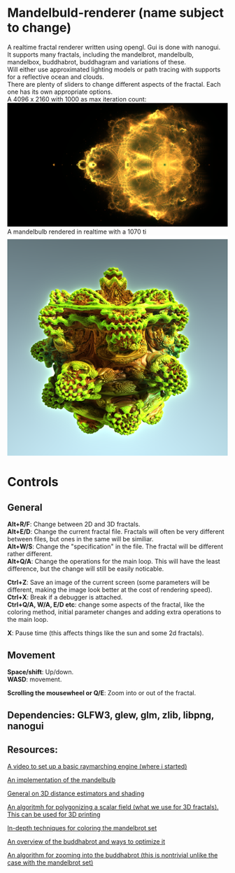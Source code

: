 
# Mandelbuld-renderer (name subject to change)
A realtime fractal renderer written using opengl. Gui is done with nanogui.<br/>
It supports many fractals, including the mandelbrot, mandelbulb, mandelbox, buddhabrot, buddhagram and variations of these.<br/>
Will either use approximated lighting models or path tracing with supports for a reflective ocean and clouds.<br/>
There are plenty of sliders to change different aspects of the fractal. Each one has its own appropriate options.<br/>
A 4096 x 2160 with 1000 as max iteration count:<br/>
![Alt text](/Images/buddhabrot.png?raw=true)
A mandelbulb rendered in realtime with a 1070 ti<br/>
![Alt text](/Images/sample.png?raw=true "Rendered in realmtime with a 1070 ti")
# **Controls**<br/>
## **General**<br/>
**Alt+R/F**: Change between 2D and 3D fractals. <br/>
**Alt+E/D**: Change the current fractal file. Fractals will often be very different between files, but ones in the same will be similiar.<br/>
**Alt+W/S**: Change the "specification" in the file. The fractal will be different rather different.<br/>
**Alt+Q/A**: Change the operations for the main loop. This will have the least difference, but the change will still be easily noticable.<br/>

**Ctrl+Z**: Save an image of the current screen (some parameters will be different, making the image look better at the cost of rendering speed).<br/>
**Ctrl+X**: Break if a debugger is attached.<br/>
**Ctrl+Q/A, W/A, E/D etc**: change some aspects of the fractal, like the coloring method, initial parameter changes and adding extra operations to the main loop.<br/>

**X**: Pause time (this affects things like the sun and some 2d fractals).<br/>


## **Movement**<br/>
**Space/shift**: Up/down.<br/>
**WASD**: movement.<br/>

**Scrolling the mousewheel or Q/E**: Zoom into or out of the fractal.<br/>

## **Dependencies**: GLFW3, glew, glm, zlib, libpng, nanogui<br/>
## **Resources**: <br/>
[A video to set up a basic raymarching engine (where i started)](https://www.youtube.com/watch?v=yxNnRSefK94&list=LLk3DQC5zS5U7Icg-YoE8Rsw&index=6&t=0s)<br/>

[An implementation of the mandelbulb](https://www.shadertoy.com/view/ltfSWn)<br/>

[General on 3D distance estimators and shading](http://blog.hvidtfeldts.net/index.php/2011/06/distance-estimated-3d-fractals-part-i/)<br/>

[An algoritmh for polygonizing a scalar field (what we use for 3D fractals). This can be used for 3D printing](http://paulbourke.net/geometry/polygonise/)<br/>

[In-depth techniques for coloring the mandelbrot set](https://www.math.univ-toulouse.fr/~cheritat/wiki-draw/index.php/Mandelbrot_set)<br/>

[An overview of the buddhabrot and ways to optimize it](https://benedikt-bitterli.me/buddhabrot/)<br/>

[An algorithm for zooming into the buddhabrot (this is nontrivial unlike the case with the mandelbrot set)](http://www.steckles.com/buddha/)<br/>
